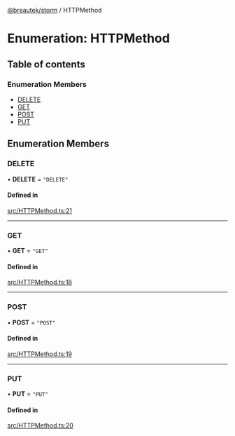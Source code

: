 [@breautek/storm](../README.md) / HTTPMethod

# Enumeration: HTTPMethod

## Table of contents

### Enumeration Members

- [DELETE](HTTPMethod.md#delete)
- [GET](HTTPMethod.md#get)
- [POST](HTTPMethod.md#post)
- [PUT](HTTPMethod.md#put)

## Enumeration Members

### DELETE

• **DELETE** = ``"DELETE"``

#### Defined in

[src/HTTPMethod.ts:21](https://github.com/breautek/storm/blob/daf9166/src/HTTPMethod.ts#L21)

___

### GET

• **GET** = ``"GET"``

#### Defined in

[src/HTTPMethod.ts:18](https://github.com/breautek/storm/blob/daf9166/src/HTTPMethod.ts#L18)

___

### POST

• **POST** = ``"POST"``

#### Defined in

[src/HTTPMethod.ts:19](https://github.com/breautek/storm/blob/daf9166/src/HTTPMethod.ts#L19)

___

### PUT

• **PUT** = ``"PUT"``

#### Defined in

[src/HTTPMethod.ts:20](https://github.com/breautek/storm/blob/daf9166/src/HTTPMethod.ts#L20)
